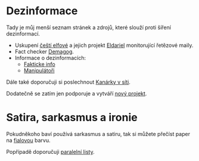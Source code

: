 # Dezinformace

Tady je můj menší seznam stránek a zdrojů, které slouží proti šíření dezinformací.

- Uskupení [čeští elfové](https://cesti-elfove.cz/) a jejich projekt [Eldariel](https://eldariel.cesti-elfove.cz/) monitorující řetězové maily.
- Fact checker [Demagog](https://demagog.cz/).
- Informace o dezinformacích:
	- [Fakticke info](https://www.fakticke.info/)
	- [Manipulátoři](https://manipulatori.cz/)

Dále také doporučuji si poslechnout [Kanárky v síti](https://www.kanarci.online/).

Dodatečně se zatím jen podporuje a vytváří [nový projekt](https://www.donio.cz/neskakej-jim-na-spek).

# Satira, sarkasmus a ironie

Pokudněkoho baví používá sarkasmus a satiru, tak si můžete přečíst paper na [fialovou](./resources/fialova.pdf) barvu.

Popřípadě doporučuji [paralelní listy](https://paralelnilisty.cz/).
